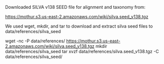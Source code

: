 Downloaded SILVA v138 SEED file for alignment and taxonomy from:

https://mothur.s3.us-east-2.amazonaws.com/wiki/silva.seed_v138.tgz

We used wget, mkdir, and tar to download and extract silva seed files to data/references/silva_seed

wget -nc -P data/references/ https://mothur.s3.us-east-2.amazonaws.com/wiki/silva.seed_v138.tgz
mkdir data/references/silva_seed
tar xvzf data/references/silva.seed_v138.tgz -C data/references/silva_seed/

